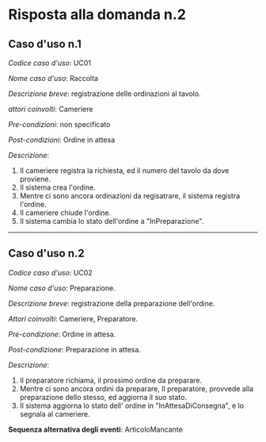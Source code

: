 # Risposta alla domanda n.2

## Caso d'uso n.1

*Codice caso d'uso*: UC01

*Nome caso d'uso*: Raccolta

*Descrizione breve*: registrazione delle ordinazioni al tavolo.

*attori coinvolti*: Cameriere

*Pre-condizioni*: non specificato

*Post-condizioni*: Ordine in attesa

*Descrizione*: 

1. Il cameriere registra la richiesta, ed il numero del tavolo da dove proviene.
2. Il sistema crea l'ordine.
3. Mentre ci sono ancora ordinazioni da regisatrare, il sistema registra l'ordine.
4. Il cameriere chiude l'ordine.
5. Il sistema cambia lo stato dell'ordine a "InPreparazione".

****

## Caso d'uso n.2

*Codice caso d'uso*: UC02

*Nome caso d'uso*: Preparazione.

*Descrizione breve*: registrazione della preparazione dell'ordine.

*Attori coinvolti*: Cameriere, Preparatore.

*Pre-condizione*: Ordine in attesa.

*Post-condizione*: Preparazione in attesa.

*Descrizione*: 

1. Il preparatore richiama, il prossimo ordine da preparare.
2. Mentre ci sono ancora ordini da preparare, Il preparatore, provvede alla preparazione dello stesso, ed aggiorna il suo stato.
3. Il sistema aggiorna lo stato dell' ordine in "InAttesaDiConsegna", e lo segnala al cameriere.

**Sequenza alternativa degli eventi**: ArticoloMancante



